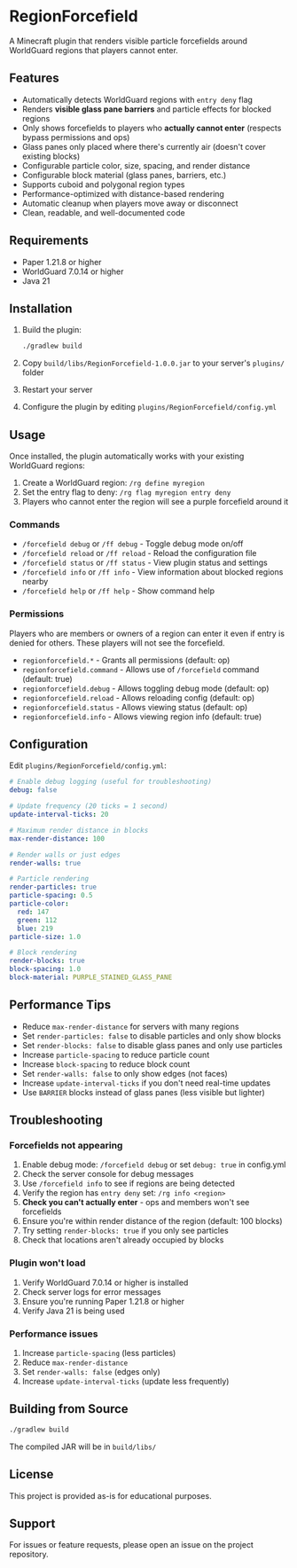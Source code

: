 # RegionForcefield

A Minecraft plugin that renders visible particle forcefields around WorldGuard regions that players cannot enter.

## Features

- Automatically detects WorldGuard regions with `entry deny` flag
- Renders **visible glass pane barriers** and particle effects for blocked regions
- Only shows forcefields to players who **actually cannot enter** (respects bypass permissions and ops)
- Glass panes only placed where there's currently air (doesn't cover existing blocks)
- Configurable particle color, size, spacing, and render distance
- Configurable block material (glass panes, barriers, etc.)
- Supports cuboid and polygonal region types
- Performance-optimized with distance-based rendering
- Automatic cleanup when players move away or disconnect
- Clean, readable, and well-documented code

## Requirements

- Paper 1.21.8 or higher
- WorldGuard 7.0.14 or higher
- Java 21

## Installation

1. Build the plugin:
   ```bash
   ./gradlew build
   ```

2. Copy `build/libs/RegionForcefield-1.0.0.jar` to your server's `plugins/` folder

3. Restart your server

4. Configure the plugin by editing `plugins/RegionForcefield/config.yml`

## Usage

Once installed, the plugin automatically works with your existing WorldGuard regions:

1. Create a WorldGuard region: `/rg define myregion`
2. Set the entry flag to deny: `/rg flag myregion entry deny`
3. Players who cannot enter the region will see a purple forcefield around it

### Commands

- `/forcefield debug` or `/ff debug` - Toggle debug mode on/off
- `/forcefield reload` or `/ff reload` - Reload the configuration file
- `/forcefield status` or `/ff status` - View plugin status and settings
- `/forcefield info` or `/ff info` - View information about blocked regions nearby
- `/forcefield help` or `/ff help` - Show command help

### Permissions

Players who are members or owners of a region can enter it even if entry is denied for others. These players will not see the forcefield.

- `regionforcefield.*` - Grants all permissions (default: op)
- `regionforcefield.command` - Allows use of `/forcefield` command (default: true)
- `regionforcefield.debug` - Allows toggling debug mode (default: op)
- `regionforcefield.reload` - Allows reloading config (default: op)
- `regionforcefield.status` - Allows viewing status (default: op)
- `regionforcefield.info` - Allows viewing region info (default: true)

## Configuration

Edit `plugins/RegionForcefield/config.yml`:

```yaml
# Enable debug logging (useful for troubleshooting)
debug: false

# Update frequency (20 ticks = 1 second)
update-interval-ticks: 20

# Maximum render distance in blocks
max-render-distance: 100

# Render walls or just edges
render-walls: true

# Particle rendering
render-particles: true
particle-spacing: 0.5
particle-color:
  red: 147
  green: 112
  blue: 219
particle-size: 1.0

# Block rendering
render-blocks: true
block-spacing: 1.0
block-material: PURPLE_STAINED_GLASS_PANE
```

## Performance Tips

- Reduce `max-render-distance` for servers with many regions
- Set `render-particles: false` to disable particles and only show blocks
- Set `render-blocks: false` to disable glass panes and only use particles
- Increase `particle-spacing` to reduce particle count
- Increase `block-spacing` to reduce block count
- Set `render-walls: false` to only show edges (not faces)
- Increase `update-interval-ticks` if you don't need real-time updates
- Use `BARRIER` blocks instead of glass panes (less visible but lighter)

## Troubleshooting

### Forcefields not appearing

1. Enable debug mode: `/forcefield debug` or set `debug: true` in config.yml
2. Check the server console for debug messages
3. Use `/forcefield info` to see if regions are being detected
4. Verify the region has `entry deny` set: `/rg info <region>`
5. **Check you can't actually enter** - ops and members won't see forcefields
6. Ensure you're within render distance of the region (default: 100 blocks)
7. Try setting `render-blocks: true` if you only see particles
8. Check that locations aren't already occupied by blocks

### Plugin won't load

1. Verify WorldGuard 7.0.14 or higher is installed
2. Check server logs for error messages
3. Ensure you're running Paper 1.21.8 or higher
4. Verify Java 21 is being used

### Performance issues

1. Increase `particle-spacing` (less particles)
2. Reduce `max-render-distance`
3. Set `render-walls: false` (edges only)
4. Increase `update-interval-ticks` (update less frequently)

## Building from Source

```bash
./gradlew build
```

The compiled JAR will be in `build/libs/`

## License

This project is provided as-is for educational purposes.

## Support

For issues or feature requests, please open an issue on the project repository.
